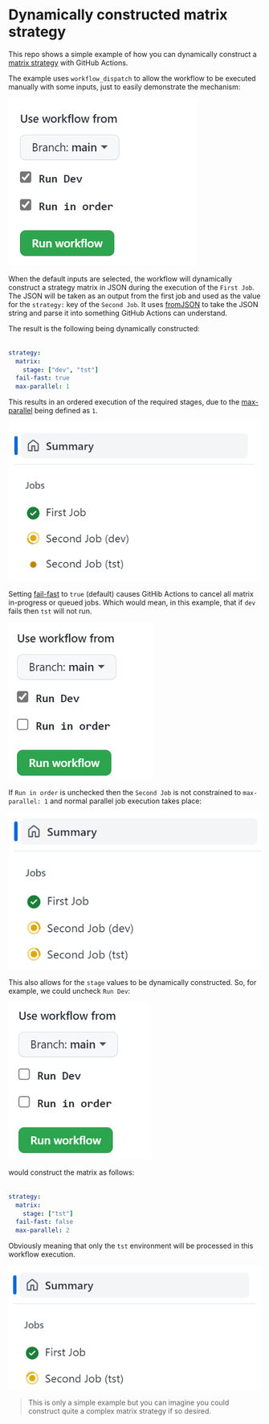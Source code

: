 # Dynamically constructed matrix strategy

This repo shows a simple example of how you can dynamically construct a [matrix strategy](https://docs.github.com/en/actions/using-jobs/using-a-matrix-for-your-jobs) with GitHub Actions.

The example uses `workflow_dispatch` to allow the workflow to be executed manually with some inputs, just to easily demonstrate the mechanism:

![workflow inputs](images/workflow_dispatch_inputs.png)

When the default inputs are selected, the workflow will dynamically construct a strategy matrix in JSON during the execution of the `First Job`.  The JSON will be taken as an output from the first job and used as the value for the `strategy:` key of the `Second Job`.  It uses [fromJSON](https://docs.github.com/en/actions/learn-github-actions/expressions#fromjson) to take the JSON string and parse it into something GitHub Actions can understand.  

The result is the following being dynamically constructed:

````yaml

strategy:
  matrix:
    stage: ["dev", "tst"]
  fail-fast: true
  max-parallel: 1

````
This results in an ordered execution of the required stages, due to the [max-parallel](https://docs.github.com/en/actions/using-workflows/workflow-syntax-for-github-actions#jobsjob_idstrategymax-parallel) being defined as `1`.

![jobs in order](images/with_dev_in_order.png)

Setting [fail-fast](https://docs.github.com/en/actions/using-workflows/workflow-syntax-for-github-actions#jobsjob_idstrategyfail-fast) to `true` (default) causes GitHib Actions to cancel all matrix in-progress or queued jobs.  Which would mean, in this example, that if `dev` fails then `tst` will not run.  

![not max-parallel constrained](images/workflow_dispatch_inputs_no_order.png)

If `Run in order` is unchecked then the `Second Job` is not constrained to `max-parallel: 1` and normal parallel job execution takes place:

![parallel jobs](images/with_dev_no_order.png)

This also allows for the `stage` values to be dynamically constructed.  So, for example, we could uncheck `Run Dev`:

![uncheck dev](images/workflow_dispatch_inputs_no_dev_no_order.png)

would construct the matrix as follows:

````yaml

strategy:
  matrix:
    stage: ["tst"]
  fail-fast: false
  max-parallel: 2

````

Obviously meaning that only the `tst` environment will be processed in this workflow execution.

![no dev no order](images/no_dev_no_order.png)

> This is only a simple example but you can imagine you could construct quite a complex matrix strategy if so desired.
